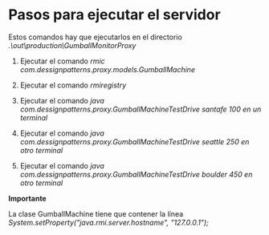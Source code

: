 <h1>Pasos para ejecutar el servidor</h1>

Estos comandos hay que ejecutarlos en el directorio <em>.\out\production\GumballMonitorProxy</em>

1. Ejecutar el comando <em>rmic com.dessignpatterns.proxy.models.GumballMachine</em>

2. Ejecutar el comando <em>rmiregistry</em>

3. Ejecutar el comando <em>java com.dessignpatterns.proxy.GumballMachineTestDrive santafe 100 en un terminal</em>

4. Ejecutar el comando <em>java com.dessignpatterns.proxy.GumballMachineTestDrive seattle 250 en otro terminal</em>

5. Ejecutar el comando <em>java com.dessignpatterns.proxy.GumballMachineTestDrive boulder 450 en otro terminal</em>

<b>Importante</b>

La clase GumballMachine tiene que contener la línea <i>System.setProperty("java.rmi.server.hostname", "127.0.0.1");</i>
